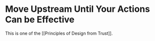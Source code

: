 # Move Upstream Until Your Actions Can be Effective



This is one of the [[Principles of Design from Trust]]. 
